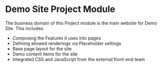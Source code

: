 # Demo Site Project Module

The business domain of this Project module is the main
website for Demo Site. This includes:

- Composing the Features it uses into pages
- Defining allowed renderings via Placeholder settings
- Base page layout for the site
- Demo content items for the site
- Integrated CSS and JavaScript from the external front-end team
